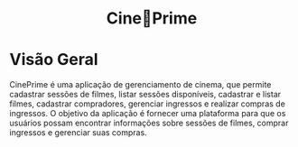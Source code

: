 <h1 align="center">Cine🍿Prime</h1>

# Visão Geral

CinePrime é uma aplicação de gerenciamento de cinema, que permite cadastrar sessões de filmes, listar sessões disponíveis, cadastrar e listar filmes, cadastrar compradores, gerenciar ingressos e realizar compras de ingressos. O objetivo da aplicação é fornecer uma plataforma para que os usuários possam encontrar informações sobre sessões de filmes, comprar ingressos e gerenciar suas compras.